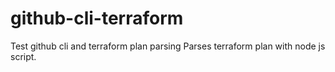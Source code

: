 # github-cli-terraform
Test github cli and terraform plan parsing
Parses terraform plan with node js script.
